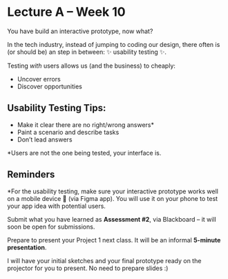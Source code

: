 # Lecture A – Week 10

You have build an interactive prototype, now what?

In the tech industry, instead of jumping to coding our design, there often is (or should be) an step in between: ✨ usability testing ✨.

Testing *with* users allows us (and the business) to cheaply:

- Uncover errors
- Discover opportunities

## Usability Testing Tips:

- Make it clear there are no right/wrong answers*
- Paint a scenario and describe tasks
- Don’t lead answers

*Users are not the one being tested, your interface is.

## Reminders

*For the usability testing, make sure your interactive prototype works well on a mobile device 📱 (via Figma app).
You will use it on your phone to test your app idea with potential users.

Submit what you have learned as **Assessment #2**, via Blackboard – it will soon be open for submissions.

Prepare to present your Project 1 next class. It will be an informal **5-minute presentation**.

I will have your initial sketches and your final prototype ready on the projector for you to present. No need to prepare slides :)
